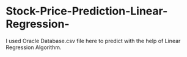# Stock-Price-Prediction-Linear-Regression-
I used Oracle Database.csv file here to predict with the help of Linear Regression Algorithm.
